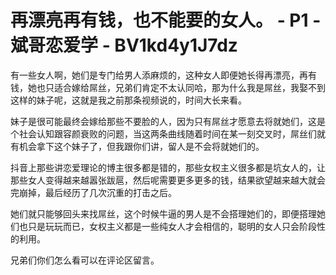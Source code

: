# 再漂亮再有钱，也不能要的女人。 - P1 - 斌哥恋爱学 - BV1kd4y1J7dz

有一些女人啊，她们是专门给男人添麻烦的，这种女人即便她长得再漂亮，再有钱，她也只适合嫁给屌丝，兄弟们肯定不太认同哈，那为什么我是屌丝，我娶不到这样的妹子呢，这就是我之前那条视频说的，时间大长来看。

妹子是很可能最终会嫁给那些不要脸的人，因为只有屌丝才愿意去将就她们，这是个社会认知跟容颜衰败的问题，当这两条曲线随着时间在某一刻交叉时，屌丝们就有机会拿下这个妹子了，但我跟你们讲，留人是不会将就她们的。

抖音上那些讲恋爱理论的博主很多都是错的，那些女权主义很多都是坑女人的，让那些女人变得越来越嚣张跋扈，然后呢需要更多更多的钱，结果欲望越来越大就会完崩掉，最后经历了几次沉重的打击之后。

她们就只能够回头来找屌丝，这个时候牛逼的男人是不会搭理她们的，即便搭理她们也只是玩玩而已，女权主义都是一些纯女人才会相信的，聪明的女人只会阶段性的利用。

兄弟们你们怎么看可以在评论区留言。